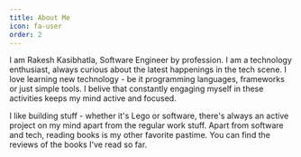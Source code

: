 ```yaml
---
title: About Me
icon: fa-user
order: 2
---
```

I am Rakesh Kasibhatla, Software Engineer by profession. I am a technology enthusiast, always curious about the latest happenings in the tech scene. I love learning new technology - be it programming languages, frameworks or just simple tools. I belive that constantly engaging myself in these activities keeps my mind active and focused.

I like building stuff - whether it's Lego or software, there's always an active project on my mind apart from the regular work stuff. Apart from software and tech, reading books is my other favorite pastime. You can find the reviews of the books I've read so far.